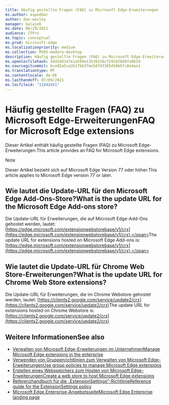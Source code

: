 ```yaml
---
title: Häufig gestellte Fragen (FAQ) zu Microsoft Edge-Erweiterungen
ms.author: aspoddar
author: dan-wesley
manager: balajek
ms.date: 06/29/2021
audience: ITPro
ms.topic: conceptual
ms.prod: microsoft-edge
ms.localizationpriority: medium
ms.collection: M365-modern-desktop
description: Häufig gestellte Fragen (FAQ) zu Microsoft Edge-Erweiterungen
ms.openlocfilehash: 5dd2dd147e1a599e13539158cf291028497a0b29
ms.sourcegitcommit: bce02a5ce2617bb37ee5d743365d50b5fc8e4aa1
ms.translationtype: MT
ms.contentlocale: de-DE
ms.lasthandoff: 07/09/2021
ms.locfileid: "11642431"
---
```

# <a name="faq-for-microsoft-edge-extensions"></a><span data-ttu-id="cae62-103">Häufig gestellte Fragen (FAQ) zu Microsoft Edge-Erweiterungen</span><span class="sxs-lookup"><span data-stu-id="cae62-103">FAQ for Microsoft Edge extensions</span></span>

<span data-ttu-id="cae62-104">Dieser Artikel enthält häufig gestellte Fragen (FAQ) zu Microsoft Edge-Erweiterungen.</span><span class="sxs-lookup"><span data-stu-id="cae62-104">This article provides an FAQ for Microsoft Edge extensions.</span></span>

> [!NOTE]
> <span data-ttu-id="cae62-105">Dieser Artikel bezieht sich auf Microsoft Edge Version 77 oder höher.</span><span class="sxs-lookup"><span data-stu-id="cae62-105">This article applies to Microsoft Edge version 77 or later.</span></span>

## <a name="what-is-the-update-url-for-the-microsoft-edge-add-ons-store"></a><span data-ttu-id="cae62-106">Wie lautet die Update-URL für den Microsoft Edge Add-Ons-Store?</span><span class="sxs-lookup"><span data-stu-id="cae62-106">What is the update URL for the Microsoft Edge Add-ons store?</span></span>

<span data-ttu-id="cae62-107">Die Update-URL für Erweiterungen, die auf Microsoft Edge-Add-Ons gehostet werden, lautet: [https://edge.microsoft.com/extensionwebstorebase/v1/crx](https://edge.microsoft.com/extensionwebstorebase/v1/crx).</span><span class="sxs-lookup"><span data-stu-id="cae62-107">The update URL for extensions hosted on Microsoft Edge Add-ons is: [https://edge.microsoft.com/extensionwebstorebase/v1/crx](https://edge.microsoft.com/extensionwebstorebase/v1/crx).</span></span>

## <a name="what-is-the-update-url-for-chrome-web-store-extensions"></a><span data-ttu-id="cae62-108">Wie lautet die Update-URL für Chrome Web Store-Erweiterungen?</span><span class="sxs-lookup"><span data-stu-id="cae62-108">What is the update URL for Chrome Web Store extensions?</span></span>

<span data-ttu-id="cae62-109">Die Update-URL für Erweiterungen, die im Chrome Webstore gehostet werden, lautet: [https://clients2.google.com/service/update2/crx](https://clients2.google.com/service/update2/crx)</span><span class="sxs-lookup"><span data-stu-id="cae62-109">The update URL for extensions hosted on Chrome Webstore is: [https://clients2.google.com/service/update2/crx](https://clients2.google.com/service/update2/crx)</span></span>

## <a name="see-also"></a><span data-ttu-id="cae62-110">Weitere Informationen</span><span class="sxs-lookup"><span data-stu-id="cae62-110">See also</span></span>

- [<span data-ttu-id="cae62-111">Verwalten von Microsoft Edge-Erweiterungen im Unternehmen</span><span class="sxs-lookup"><span data-stu-id="cae62-111">Manage Microsoft Edge extensions in the enterprise</span></span>](microsoft-edge-manage-extensions.md)
- [<span data-ttu-id="cae62-112">Verwenden von Gruppenrichtlinien zum Verwalten von Microsoft Edge-Erweiterungen</span><span class="sxs-lookup"><span data-stu-id="cae62-112">Use group policies to manage Microsoft Edge extensions</span></span>](microsoft-edge-manage-extensions-policies.md)
- [<span data-ttu-id="cae62-113">Erstellen eines Webspeichers zum Hosten von Microsoft Edge-Erweiterungen</span><span class="sxs-lookup"><span data-stu-id="cae62-113">Create a web store to host Microsoft Edge extensions</span></span>](microsoft-edge-manage-extensions-webstore.md)
- [<span data-ttu-id="cae62-114">Referenzhandbuch für die „ExtensionSettings“-Richtlinie</span><span class="sxs-lookup"><span data-stu-id="cae62-114">Reference guide for the ExtensionSettings policy</span></span>](microsoft-edge-manage-extensions-ref-guide.md)
- [<span data-ttu-id="cae62-115">Microsoft Edge Enterprise-Angebotsseite</span><span class="sxs-lookup"><span data-stu-id="cae62-115">Microsoft Edge Enterprise landing page</span></span>](https://aka.ms/EdgeEnterprise)
